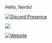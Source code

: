Hello, Nerds!

[![Discord Presence](https://lanyard.cnrad.dev/api/718572010363420745)](https://discord.com/users/718572010363420745)

<a href="https://discord.com/users/718572010363420745">
    <img src="https://img.shields.io/badge/Discord-100000?logo=discord&style=social">
</a>

[![Website](https://img.shields.io/website?url=https%3A%2F%2Feasyonhard.github.io%2F&up_message=Online&down_message=Offline%3F&style=for-the-badge&label=GitHub%20Page)](https://easyonhard.github.io/)
